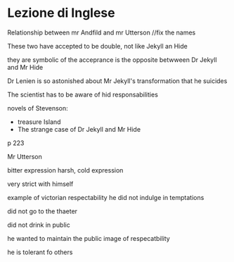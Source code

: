 # Lezione di Inglese

Relationship between mr Andfild and mr Utterson //fix the names

These two have accepted to be double, not like Jekyll an Hide

they are symbolic of the acceprance 
is the opposite betwween Dr Jekyll and Mr Hide

Dr Lenien is so astonished about Mr Jekyll's transformation that he suicides

The scientist has to be aware of hid responsabilities


novels of Stevenson:
* treasure Island
* The strange case of Dr Jekyll and Mr Hide

p 223

Mr Utterson

bitter expression
harsh, cold expression

very strict with himself

example of victorian respectability
he did not indulge in temptations


did not go to the thaeter 

did not drink in public

he wanted to maintain the public image of respecatbility

he is tolerant fo others

<!--stackedit_data:
eyJoaXN0b3J5IjpbLTEyNTg4OTA3MjUsLTIwNTE1MTg2NSwxMT
kyNzI5NDgzLDI0NzUxMTUwNSwxMjI1ODQ0OTgyXX0=
-->